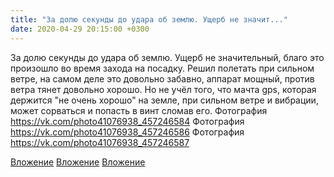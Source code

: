 ```yaml
---
title: "За долю секунды до удара об землю. Ущерб не значит..."
date: 2020-04-29 20:15:00 +0300
---
```


За долю секунды до удара об землю. Ущерб не значительный, благо это произошло во время захода на посадку. Решил полетать при сильном ветре, на самом деле это довольно забавно, аппарат мощный, против ветра тянет довольно хорошо. Но не учёл того, что мачта gps, которая держится "не очень хорошо" на земле, при сильном ветре и вибрации, может сорваться и попасть в винт сломав его.
Фотография
https://vk.com/photo41076938_457246584
Фотография
https://vk.com/photo41076938_457246586
Фотография
https://vk.com/photo41076938_457246587

[Вложение](https://vk.com/photo41076938_457246584)
[Вложение](https://vk.com/photo41076938_457246586)
[Вложение](https://vk.com/photo41076938_457246587)
